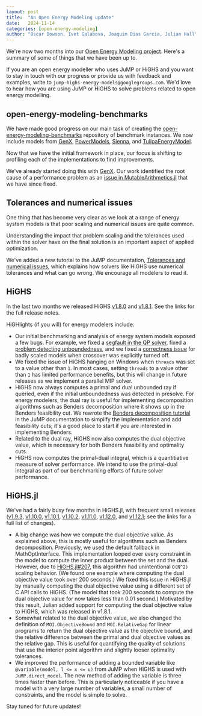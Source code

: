 ```yaml
---
layout: post
title:  "An Open Energy Modeling update"
date:   2024-11-14
categories: [open-energy-modeling]
author: "Oscar Dowson, Ivet Galabova, Joaquim Dias Garcia, Julian Hall"
---
```


We're now two months into our [Open Energy Modeling project](/announcements/open-energy-modeling/2024/09/16/oem/).
Here's a summary of some of things that we have been up to.

If you are an open energy modeller who uses JuMP or HiGHS and you want to stay
in touch with our progress or provide us with feedback and examples, write to
`jump-highs-energy-models@googlegroups.com`. We'd love to hear how you are using
JuMP or HiGHS to solve problems related to open energy modelling.

## open-energy-modeling-benchmarks

We have made good progress on our main task of creating the
[open-energy-modeling-benchmarks](https://github.com/jump-dev/open-energy-modeling-benchmarks)
repository of benchmark instances. We now include models from [GenX](https://github.com/GenXProject/GenX.jl),
[PowerModels](https://github.com/lanl-ansi/PowerModels.jl),
[Sienna](https://github.com/nrel-sienna), and [TulipaEnergyModel](https://github.com/TulipaEnergy/TulipaEnergyModel.jl).

Now that we have the initial framework in place, our focus is shifting to
profiling each of the implementations to find improvements.

We've already started doing this with [GenX](https://github.com/GenXProject/GenX.jl/pull/773).
Our work identified the root cause of a performance problem as an [issue in MutableArithmetics.jl](https://github.com/jump-dev/MutableArithmetics.jl/issues/302)
that we have since fixed.

## Tolerances and numerical issues

One thing that has become very clear as we look at a range of energy system
models is that poor scaling and numerical issues are quite common.

Understanding the impact that problem scaling and the tolerances used within the
solver have on the final solution is an important aspect of applied optimization.

We've added a new tutorial to the JuMP documentation, [Tolerances and numerical issues](https://jump.dev/JuMP.jl/stable/tutorials/getting_started/tolerances/),
which explains how solvers like HiGHS use numerical tolerances and what can go
wrong. We encourage all modelers to read it.

## HiGHS

In the last two months we released HiGHS [v1.8.0](https://github.com/ERGO-Code/HiGHS/releases/tag/v1.8.0)
and [v1.8.1](https://github.com/ERGO-Code/HiGHS/releases/tag/v1.8.1). See the
links for the full release notes.

HiGHlights (if you will) for energy modelers include:

 * Our initial benchmarking and analysis of energy system models exposed a
   few bugs. For example, we fixed a [segfault in the QP solver](https://github.com/ERGO-Code/HiGHS/issues/1990),
   fixed a [problem detecting unboundedness](https://github.com/ERGO-Code/HiGHS/issues/1962),
   and we fixed a [correctness issue](https://github.com/ERGO-Code/HiGHS/issues/1935)
   for badly scaled models when crossover was explicitly turned off.
 * We fixed the issue of HiGHS hanging on Windows when `threads` was set to a
   value other than `1`. In most cases, setting `threads` to a value other than
   `1` has limited performance benefits, but this will change in future releases
   as we implement a parallel MIP solver.
 * HiGHS now always computes a primal and dual unbounded ray if queried, even if
   the initial unboundedness was detected in presolve. For energy modelers, the
   dual ray is useful for implementing decomposition algorithms such as Benders
   decomposition where it shows up in the Benders feasibility cut. We rewrote
   the [Benders decomposition tutorial](https://jump.dev/JuMP.jl/stable/tutorials/algorithms/benders_decomposition/)
   in the JuMP documentation to simplify the implementation and add feasibility
   cuts; it's a good place to start if you are interested in implementing
   Benders.
 * Related to the dual ray, HiGHS now also computes the dual objective value,
   which is necessary for both Benders feasibility and optimality cuts.
 * HiGHS now computes the primal-dual integral, which is a quantitiative measure
   of solver performance. We intend to use the primal-dual integral as part of
   our benchmarking efforts of future solver performance.

## HiGHS.jl

We've had a fairly busy few months in HiGHS.jl, with frequent small releases
([v1.9.3](https://github.com/jump-dev/HiGHS.jl/releases/tag/v1.9.3),
[v1.10.0](https://github.com/jump-dev/HiGHS.jl/releases/tag/v1.10.0),
[v1.10.1](https://github.com/jump-dev/HiGHS.jl/releases/tag/v1.10.1),
[v1.10.2](https://github.com/jump-dev/HiGHS.jl/releases/tag/v1.10.2),
[v1.11.0](https://github.com/jump-dev/HiGHS.jl/releases/tag/v1.11.0),
[v1.12.0](https://github.com/jump-dev/HiGHS.jl/releases/tag/v1.12.0), and
[v1.12.1](https://github.com/jump-dev/HiGHS.jl/releases/tag/v1.12.1); see the
links for a full list of changes).

 * A big change was how we compute the dual objective value. As explained above,
   this is mostly useful for algorithms such as Benders decomposition.
   Previously, we used the default fallback in MathOptInterface. This
   implementation looped over every constraint in the model to compute the inner
   product between the set and the dual. However, due to [HiGHS.jl#207](https://github.com/jump-dev/HiGHS.jl/issues/207),
   this algorithm had unintentional `O(N^2)` scaling behavior. (We found one
   example where computing the dual objective value took over 200 seconds.) We
   fixed this issue in HiGHS.jl by manually computing the dual objective value
   using a different set of C API calls to HiGHS. (The model that took 200
   seconds to compute the dual objective value for now takes less than 0.01
   second.) Motivated by this result, Julian added support for computing the
   dual objective value to HiGHS, which was released in v1.8.1.
 * Somewhat related to the dual objective value, we also changed the definition
   of `MOI.ObjectiveBound` and `MOI.RelativeGap` for linear programs to return
   the  dual objective value as the objective bound, and the relative difference
   between the primal and dual objective values as the relative gap. This is
   useful for quantifying the quality of solutions that use the interior point
   algorithm and slightly looser optimality tolerances.
 * We improved the performance of adding a bounded variable like
   `@variable(model, l <= x <= u)` from JuMP when HiGHS is used with
   `JuMP.direct_model`. The new method of adding the variable is three times
   faster than before. This is particularly noticeable if you have a model with
   a very large number of variables, a small number of constraints, and the
   model is simple to solve.

Stay tuned for future updates!